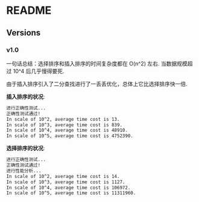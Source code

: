 # README

## Versions

### v1.0

一句话总结：选择排序和插入排序的时间复杂度都在 O(n^2) 左右. 当数据规模超过 10^4 后几乎慢得要死.

由于插入排序引入了二分查找进行了一丢丢优化，总体上它比选择排序快一倍.

**插入排序的状况**:

```sh
进行正确性测试...
正确性测试通过!
In scale of 10^2, average time cost is 13.
In scale of 10^3, average time cost is 839.
In scale of 10^4, average time cost is 48910.
In scale of 10^5, average time cost is 4752390.
```

**选择排序的状况**:

```sh
进行正确性测试...
正确性测试通过!
进行性能分析...
In scale of 10^2, average time cost is 14.
In scale of 10^3, average time cost is 1127.
In scale of 10^4, average time cost is 106972.
In scale of 10^5, average time cost is 11311960.
```
